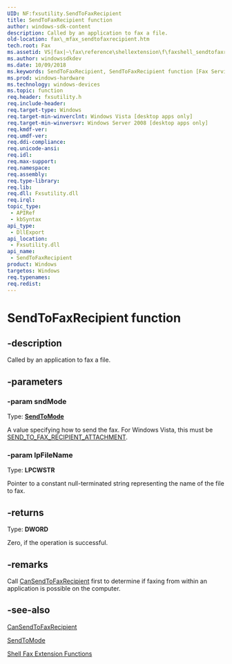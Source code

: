 ```yaml
---
UID: NF:fxsutility.SendToFaxRecipient
title: SendToFaxRecipient function
author: windows-sdk-content
description: Called by an application to fax a file.
old-location: fax\_mfax_sendtofaxrecipient.htm
tech.root: Fax
ms.assetid: VS|fax|~\fax\reference\shellextension\f\faxshell_sendtofaxrecipient.htm
ms.author: windowssdkdev
ms.date: 10/09/2018
ms.keywords: SendToFaxRecipient, SendToFaxRecipient function [Fax Service], _mfax_sendtofaxrecipient, fax._mfax_sendtofaxrecipient, fxsutility/SendToFaxRecipient
ms.prod: windows-hardware
ms.technology: windows-devices
ms.topic: function
req.header: fxsutility.h
req.include-header: 
req.target-type: Windows
req.target-min-winverclnt: Windows Vista [desktop apps only]
req.target-min-winversvr: Windows Server 2008 [desktop apps only]
req.kmdf-ver: 
req.umdf-ver: 
req.ddi-compliance: 
req.unicode-ansi: 
req.idl: 
req.max-support: 
req.namespace: 
req.assembly: 
req.type-library: 
req.lib: 
req.dll: Fxsutility.dll
req.irql: 
topic_type:
 - APIRef
 - kbSyntax
api_type:
 - DllExport
api_location:
 - Fxsutility.dll
api_name:
 - SendToFaxRecipient
product: Windows
targetos: Windows
req.typenames: 
req.redist: 
---
```


# SendToFaxRecipient function


## -description


Called by an application to fax a file. 


## -parameters




### -param sndMode

Type: <b><a href="https://msdn.microsoft.com/en-us/library/Aa358866(v=VS.85).aspx">SendToMode</a></b>

A value specifying how to send the fax. For Windows Vista, this must be <a href="https://msdn.microsoft.com/en-us/library/Aa358866(v=VS.85).aspx">SEND_TO_FAX_RECIPIENT_ATTACHMENT</a>.


### -param lpFileName

Type: <b>LPCWSTR</b>

Pointer to a constant null-terminated string representing the name of the file to fax. 


## -returns



Type: <b>DWORD</b>

Zero, if the operation is successful.




## -remarks



Call <a href="https://msdn.microsoft.com/en-us/library/Aa358862(v=VS.85).aspx">CanSendToFaxRecipient</a> first to determine if faxing from within an application is possible on the computer.  
        




## -see-also




<a href="https://msdn.microsoft.com/en-us/library/Aa358862(v=VS.85).aspx">CanSendToFaxRecipient</a>



<a href="https://msdn.microsoft.com/en-us/library/Aa358866(v=VS.85).aspx">SendToMode</a>



<a href="https://msdn.microsoft.com/en-us/library/Aa358863(v=VS.85).aspx">Shell Fax Extension Functions</a>
 

 

